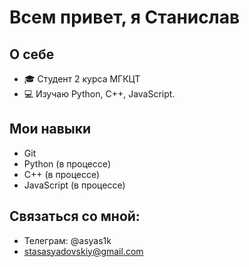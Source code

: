 # Всем привет, я Станислав

## О себе
- 🎓 Студент 2 курса МГКЦТ
- 💻 Изучаю Python, C++, JavaScript.

## Мои навыки
- Git
- Python (в процессе)
- C++ (в процессе)
- JavaScript (в процессе)

## Связаться со мной:
- Телеграм: @asyas1k
- stasasyadovskiy@gmail.com

